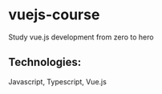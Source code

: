 # vuejs-course

Study vue.js development from zero to hero

## Technologies:

Javascript, Typescript, Vue.js